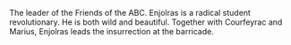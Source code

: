 The leader of the Friends of the ABC. Enjolras is a radical student 
revolutionary. He is both wild and beautiful. Together with Courfeyrac and 
Marius, Enjolras leads the insurrection at the barricade.
